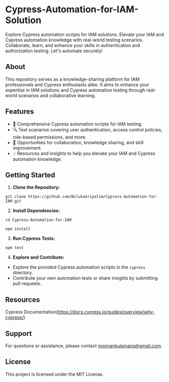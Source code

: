 # Cypress-Automation-for-IAM-Solution
Explore Cypress automation scripts for IAM solutions. Elevate your IAM and Cypress automation knowledge with real-world testing scenarios. Collaborate, learn, and enhance your skills in authentication and authorization testing. Let's automate securely!

## About

This repository serves as a knowledge-sharing platform for IAM professionals and Cypress enthusiasts alike. It aims to enhance your expertise in IAM solutions and Cypress automation testing through real-world scenarios and collaborative learning.

## Features

- 🚀 Comprehensive Cypress automation scripts for IAM testing.
- 🔍 Test scenarios covering user authentication, access control policies, role-based permissions, and more.
- 🤝 Opportunities for collaboration, knowledge sharing, and skill improvement.
- 💡 Resources and insights to help you elevate your IAM and Cypress automation knowledge.

## Getting Started

1. **Clone the Repository:**

``` git clone https://github.com/NilukaSripalim/Cypress-Automation-for-IAM.git ```

2. **Install Dependencies:**

``` cd Cypress-Automation-for-IAM ```

``` npm install ```

3. **Run Cypress Tests:**

 ``` npm test ```


4. **Explore and Contribute:**
- Explore the provided Cypress automation scripts in the `cypress` directory.
- Contribute your own automation tests or share insights by submitting pull requests.

## Resources
Cypress Documentation(https://docs.cypress.io/guides/overview/why-cypress/)

## Support
For questions or assistance, please contact monnankulamans@gmail.com.

## License
This project is licensed under the MIT License.



